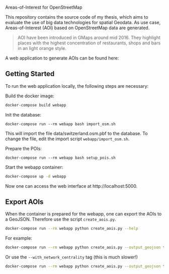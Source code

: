 Areas-of-Interest for OpenStreetMap

This repository contains the source code of my thesis, which aims to evaluate
the use of big data technologies for spatial Geodata. As use case,
Areas-of-Interest (AOI) based on OpenStreetMap data are generated.

> AOI have been introduced in GMaps around mid 2016. They highlight places with
> the highest concentration of restaurants, shops and bars in an light orange
> style.

A web application to generate AOIs can be found here:

## Getting Started

To run the web application locally, the following steps are necessary:

Build the docker image:
```bash
docker-compose build webapp
```

Init the database:
```
docker-compose run --rm webapp bash import_osm.sh
```
This will import the file data/switzerland.osm.pbf to the database. To change
the file, edit the import script `webapp/import_osm.sh`.

Prepare the POIs:
```
docker-compose run --rm webapp bash setup_pois.sh
```

Start the webapp container:
```bash
docker-compose up -d webapp
```

Now one can access the web interface at http://localhost:5000.


## Export AOIs

When the container is prepared for the webapp, one can export the AOIs to a
GeoJSON. Therefore use the script `create_aois.py`.

```bash
docker-compose run --rm webapp python create_aois.py --help
```

For example:
```bash
docker-compose run --rm webapp python create_aois.py --output_geojson tmp/aois.geojson
```

Or use the `--with_network_centrality` tag (this is much slower!)
```bash
docker-compose run --rm webapp python create_aois.py --output_geojson tmp/aois.geojson
```
